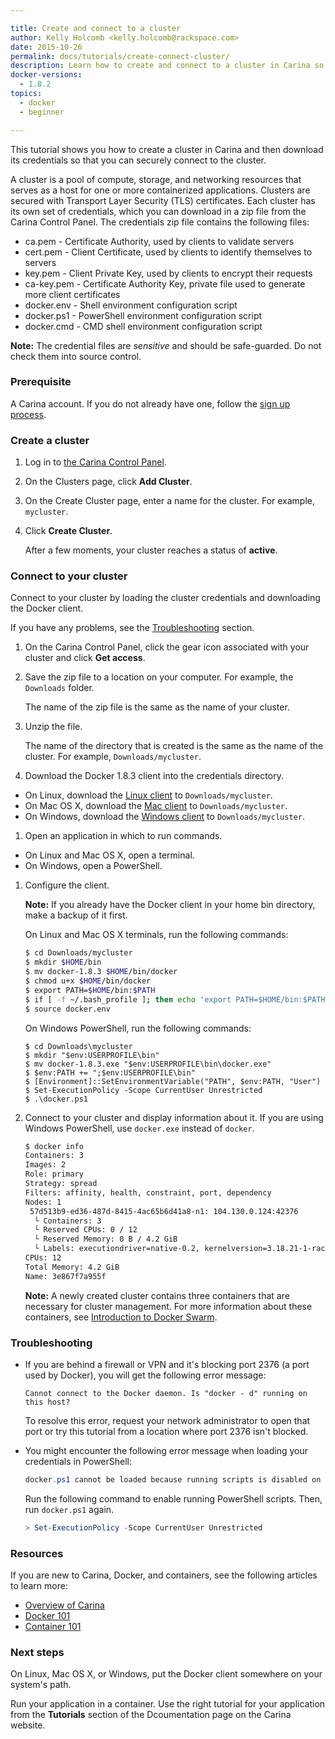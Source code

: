 ```yaml
---

title: Create and connect to a cluster
author: Kelly Holcomb <kelly.holcomb@rackspace.com>
date: 2015-10-26
permalink: docs/tutorials/create-connect-cluster/
description: Learn how to create and connect to a cluster in Carina so that you can start running your applications in containers
docker-versions:
  - 1.8.2
topics:
  - docker
  - beginner

---
```


This tutorial shows you how to create a cluster in Carina and then download its credentials so that you can securely connect to the cluster. 

A cluster is a pool of compute, storage, and networking resources that serves as a host for one or more containerized applications. Clusters are secured with Transport Layer Security (TLS) certificates. Each cluster has its own set of credentials, which you can download in a zip file from the Carina Control Panel. The credentials zip file contains the following files:

* ca.pem - Certificate Authority, used by clients to validate servers
* cert.pem - Client Certificate, used by clients to identify themselves to servers
* key.pem - Client Private Key, used by clients to encrypt their requests
* ca-key.pem - Certificate Authority Key, private file used to generate more client certificates
* docker.env - Shell environment configuration script
* docker.ps1 - PowerShell environment configuration script
* docker.cmd - CMD shell environment configuration script

**Note:** The credential files are _sensitive_ and should be safe-guarded. Do not check them into source control.

### Prerequisite

A Carina account. If you do not already have one, follow the [sign up process](https://app.getcarina.com/signup).

### Create a cluster

1. Log in to [the Carina Control Panel](https://app.getcarina.com).

1. On the Clusters page, click **Add Cluster**.

1. On the Create Cluster page, enter a name for the cluster. For example, `mycluster`.

1. Click **Create Cluster**.

    After a few moments, your cluster reaches a status of **active**.

### Connect to your cluster

Connect to your cluster by loading the cluster credentials and downloading the Docker client.

If you have any problems, see the [Troubleshooting](#troubleshooting) section.

1. On the Carina Control Panel, click the gear icon associated with your cluster and click **Get access**.

1. Save the zip file to a location on your computer. For example, the `Downloads` folder.

    The name of the zip file is the same as the name of your cluster.

1. Unzip the file.

    The name of the directory that is created is the same as the name of the cluster. For example, `Downloads/mycluster`.

1. Download the Docker 1.8.3 client into the credentials directory.
  - On Linux, download the [Linux client](https://get.docker.com/builds/Linux/x86_64/docker-1.8.3) to `Downloads/mycluster`.
  - On Mac OS X, download the [Mac client](https://get.docker.com/builds/Darwin/x86_64/docker-1.8.3) to `Downloads/mycluster`.
  - On Windows, download the [Windows client](https://get.docker.com/builds/Windows/x86_64/docker-1.8.3.exe) to `Downloads/mycluster`.

1. Open an application in which to run commands.
  - On Linux and Mac OS X, open a terminal.
  - On Windows, open a PowerShell.

1. Configure the client.

    **Note:** If you already have the Docker client in your home bin directory, make a backup of it first.

    On Linux and Mac OS X terminals, run the following commands:

    ```bash
    $ cd Downloads/mycluster
    $ mkdir $HOME/bin
    $ mv docker-1.8.3 $HOME/bin/docker
    $ chmod u+x $HOME/bin/docker
    $ export PATH=$HOME/bin:$PATH
    $ if [ -f ~/.bash_profile ]; then echo 'export PATH=$HOME/bin:$PATH' >> $HOME/.bash_profile; fi
    $ source docker.env
    ```

    On Windows PowerShell, run the following commands:

    ```
    $ cd Downloads\mycluster
    $ mkdir "$env:USERPROFILE\bin"
    $ mv docker-1.8.3.exe "$env:USERPROFILE\bin\docker.exe"
    $ $env:PATH += ";$env:USERPROFILE\bin"
    $ [Environment]::SetEnvironmentVariable("PATH", $env:PATH, "User")
    $ Set-ExecutionPolicy -Scope CurrentUser Unrestricted
    $ .\docker.ps1
    ```

1. Connect to your cluster and display information about it. If you are using Windows PowerShell, use `docker.exe` instead of `docker`.

    ```bash
    $ docker info
    Containers: 3
    Images: 2
    Role: primary
    Strategy: spread
    Filters: affinity, health, constraint, port, dependency
    Nodes: 1
     57d513b9-ed36-487d-8415-4ac65b6d41a8-n1: 104.130.0.124:42376
      └ Containers: 3
      └ Reserved CPUs: 0 / 12
      └ Reserved Memory: 0 B / 4.2 GiB
      └ Labels: executiondriver=native-0.2, kernelversion=3.18.21-1-rackos, operatingsystem=Debian GNU/Linux 7 (wheezy) (containerized), storagedriver=aufs
    CPUs: 12
    Total Memory: 4.2 GiB
    Name: 3e867f7a955f
    ```

    **Note:** A newly created cluster contains three containers that are necessary for cluster management. For more information about these containers, see [Introduction to Docker Swarm](/docs/tutorials/introduction-docker-swarm/).  

### Troubleshooting

* If you are behind a firewall or VPN and it's blocking port 2376 (a port used by Docker), you will get the following error message:

    `Cannot connect to the Docker daemon. Is "docker - d" running on this host?` 

    To resolve this error, request your network administrator to open that port or try this tutorial from a location where port 2376 isn't blocked.
    
* You might encounter the following error message when loading your credentials in PowerShell:

    ```powershell
    docker.ps1 cannot be loaded because running scripts is disabled on this system.
    ```

    Run the following command to enable running PowerShell scripts. Then, run `docker.ps1` again.

    ```powershell
    > Set-ExecutionPolicy -Scope CurrentUser Unrestricted
    ```

### Resources

If you are new to Carina, Docker, and containers, see the following articles to learn more: 

* [Overview of Carina](/docs/overview-of-carina/)
* [Docker 101](/docs/tutorials/docker-101/)
* [Container 101](/docs/tutorials/containers-101/)

### Next steps

On Linux, Mac OS X, or Windows, put the Docker client somewhere on your system's path.

Run your application in a container. Use the right tutorial for your application from the **Tutorials** section of the Dcoumentation page on the Carina website. 
